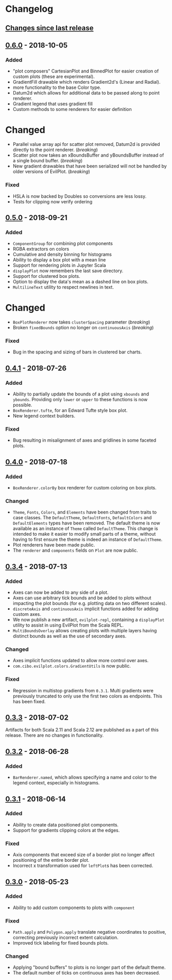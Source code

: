 # Changelog

## [Changes since last release]

## [0.6.0] - 2018-10-05
### Added
- "plot composers" CartesianPlot and BinnedPlot for easier creation of custom plots (these are experimental).
- GradientFill drawable which renders Gradient2d's (Linear and Radial).
- more functionality to the base Color type.
- Datum2d which allows for additional data to be passed along to point renderer.
- Gradient legend that uses gradient fill
- Custom methods to some renderers for easier definition
# Changed
- Parallel value array api for scatter plot removed, Datum2d is provided directly to the point renderer. (_breaking_)
- Scatter plot now takes an xBoundsBuffer and yBoundsBuffer instead of a single bound buffer. (_breaking_)
- New gradient drawables that have been serialized will not be handled by older versions of EvilPlot. (_breaking_)
### Fixed
- HSLA is now backed by Doubles so conversions are less lossy.
- Tests for clipping now verify ordering

## [0.5.0] - 2018-09-21
### Added
- `ComponentGroup` for combining plot components
- RGBA extractors on colors
- Cumulative and density binning for histograms
- Ability to display a box plot with a mean line
- Support for rendering plots in Jupyter Scala
- `displayPlot` now remembers the last save directory.
- Support for clustered box plots.
- Option to display the data's mean as a dashed line on box plots.
- `MultilineText` utility to respect newlines in text.
# Changed
- `BoxPlotRenderer` now takes `clusterSpacing` parameter (_breaking_)
-  Broken `fixedBounds` option no longer on `continuousAxis` (_breaking_)
### Fixed
- Bug in the spacing and sizing of bars in clustered bar charts.


## [0.4.1] - 2018-07-26
### Added
- Ability to partially update the bounds of a plot using `xbounds` and `ybounds`. Providing only `lower` or `upper` to these functions is now possible.
- `BoxRenderer.tufte`, for an Edward Tufte style box plot.
- New legend context builders.

### Fixed
- Bug resulting in misalignment of axes and gridlines in some faceted plots.

## [0.4.0] - 2018-07-18
### Added
- `BoxRenderer.colorBy` box renderer for custom coloring on box plots.
### Changed
- `Theme`, `Fonts`, `Colors`, and `Elements` have been changed from traits to case classes. The `DefaultTheme`, `DefaultFonts`, `DefaultColors` and `DefaultElements` types have been removed. The default theme is now available as an instance of `Theme` called `DefaultTheme`. This change is intended to make it easier to modify small parts of a theme, without having to first ensure the theme is indeed an instance of `DefaultTheme`.
- Plot renderers have been made public.
- The `renderer` and `components` fields on `Plot` are now public.

## [0.3.4] - 2018-07-13
### Added
- Axes can now be added to any side of a plot.
- Axes can use arbitrary tick bounds and be added to plots without impacting the plot bounds (for e.g. plotting data
on two different scales).
- `discreteAxis` and `continuousAxis` implicit functions added for adding custom axes.
- We now publish a new artifact, `evilplot-repl`, containing a `displayPlot` utility to assist in using EvilPlot from the Scala REPL.
- `MultiBoundsOverlay` allows creating plots with multiple layers having distinct bounds as well as the use of secondary axes.

### Changed
- Axes implicit functions updated to allow more control over axes.
- `com.cibo.evilplot.colors.GradientUtils` is now public.

### Fixed
- Regression in multistop gradients from `0.3.1`. Multi gradients were previously truncated to only use the first two colors as endpoints. This has been fixed.


## [0.3.3] - 2018-07-02
Artifacts for both Scala 2.11 and Scala 2.12 are published as a part of this release. There are no changes in functionality.

## [0.3.2] - 2018-06-28
### Added
- `BarRenderer.named`, which allows specifying a name and color to the legend context,
especially in histograms.

## [0.3.1] - 2018-06-14
### Added
- Ability to create data positioned plot components.
- Support for gradients clipping colors at the edges.

### Fixed
- Axis components that exceed size of a border plot no longer affect positioning of the entire border plot.
- Incorrect x transformation used for `leftPlot`s has been corrected.

## [0.3.0] - 2018-05-23
### Added
- Ability to add custom components to plots with `component`

### Fixed
- `Path.apply` and `Polygon.apply` translate negative coordinates to positive,
correcting previously incorrect extent calculation.
- Improved tick labeling for fixed bounds plots.

### Changed
- Applying "bound buffers" to plots is no longer part of the default theme.
- The default number of ticks on continuous axes has been decreased.

[Changes since last release]: https://github.com/cibotech/evilplot/compare/v0.6.0...HEAD
[0.6.0]: https://github.com/cibotech/evilplot/compare/v0.5.0...v0.6.0
[0.5.0]: https://github.com/cibotech/evilplot/compare/v0.4.1...v0.5.0
[0.4.1]: https://github.com/cibotech/evilplot/compare/v0.4.0...v0.4.1
[0.4.0]: https://github.com/cibotech/evilplot/compare/v0.3.4...v0.4.0
[0.3.4]: https://github.com/cibotech/evilplot/compare/v0.3.3...v0.3.4
[0.3.3]: https://github.com/cibotech/evilplot/compare/v0.3.2...v0.3.3
[0.3.2]: https://github.com/cibotech/evilplot/compare/v0.3.1...v0.3.2
[0.3.1]: https://github.com/cibotech/evilplot/compare/v0.3.0...v0.3.1
[0.3.0]: https://github.com/cibotech/evilplot/compare/v0.2.1...v0.3.0
